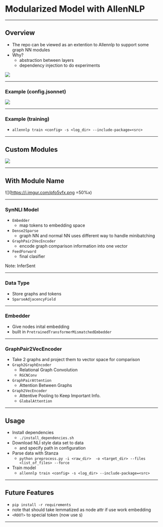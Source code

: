# Modularized Model with AllenNLP

---

## Overview
<!-- .slide: style="font-size: 25px;" -->
- The repo can be viewed as an extention to Allennlp to support some graph NN modules
- Why?
  - abstraction between layers
  - dependency injection to do experiments

![](https://i.imgur.com/QtS2DLJ.png)

----

### Example (config.jsonnet)
![](https://i.imgur.com/yZCApK1.png)

----

### Example (training)
- `allennlp train <config> -s <log_dir> --include-package=<src>`

---

## Custom Modules
![](https://i.imgur.com/IS035wX.png)

----

## With Module Name

![](https://i.imgur.com/pfo5vfx.png =50%x)


----

### SynNLI Model
<!-- .slide: style="font-size: 30px;" -->
- `Embedder`
    - map tokens to embedding space
- `Dense2Sparse`
    - graph NN and normal NN uses different way to handle minibatching
- `GraphPair2VecEncoder`
    - encode graph comparison information into one vector
- `FeedForward`
    - final clasifier

Note:
InferSent

----

### Data Type
<!-- .slide: style="font-size: 30px;" -->
- Store graphs and tokens
- `SparseAdjacencyField`

----

### Embedder
<!-- .slide: style="font-size: 30px;" -->
- Give nodes inital embedding
- built in `PretrainedTransformerMismatchedEmbedder`

----

### GraphPair2VecEncoder
<!-- .slide: style="font-size: 30px;" -->
- Take 2 graphs and project them to vector space for comparison
- `Graph2GraphEncoder`
    - Relational Graph Convolution
    - `RGCNConv`
- `GraphPairAttention`
    - Attention Between Graphs
- `Graph2VecEncoder`
    - Attentive Pooling to Keep Important Info.
    - `GlobalAttention`

---

## Usage
<!-- .slide: style="font-size: 30px;" -->
- Install dependencies
    - `./install_dependencies.sh `
- Download NLI style data set to data
    - and specify path in configuration
- Parse data with Stanza
    - `python preprocess.py -i <raw_dir>  -o <target_dir> --files <list_of_files> --force`
- Train model
    - `allennlp train <config> -s <log_dir> --include-package=<src>`

----

## Future Features
<!-- .slide: style="font-size: 30px;" -->
- `pip install -r requirements`
- note that should take lemmatized as node attr if use work embedding
- `<ROOT>` to special token (now use `$`)

---
